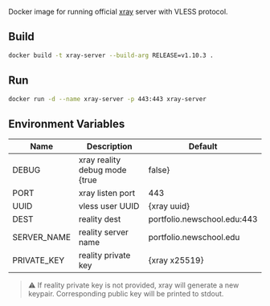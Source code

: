 Docker image for running official [xray](https://github.com/XTLS/Xray-core) server with VLESS protocol.

## Build
```bash
docker build -t xray-server --build-arg RELEASE=v1.10.3 .
```

## Run
```bash
docker run -d --name xray-server -p 443:443 xray-server
```

## Environment Variables
| Name | Description | Default |
| ---- | ----------- | ------- |
|DEBUG|xray reality debug mode {true|false}|true|
|PORT|xray listen port|443|
|UUID|vless user UUID|{xray uuid}|
|DEST|reality dest|portfolio.newschool.edu:443|
|SERVER_NAME|reality server name|portfolio.newschool.edu|
|PRIVATE_KEY|reality private key|{xray x25519}|

> :warning: If reality private key is not provided, xray will generate a new keypair. Corresponding public key will be printed to stdout.
